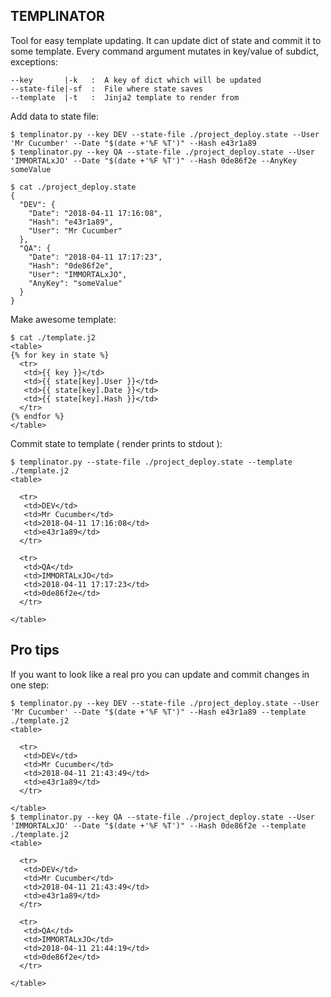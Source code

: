 ## TEMPLINATOR

Tool for easy template updating. It can update dict of state and commit it to some template.
Every command argument mutates in key/value of subdict, exceptions:
```
--key       |-k   :  A key of dict which will be updated
--state-file|-sf  :  File where state saves
--template  |-t   :  Jinja2 template to render from
```
Add data to state file:
```
$ templinator.py --key DEV --state-file ./project_deploy.state --User 'Mr Cucumber' --Date "$(date +'%F %T')" --Hash e43r1a89
$ templinator.py --key QA --state-file ./project_deploy.state --User 'IMMORTALxJO' --Date "$(date +'%F %T')" --Hash 0de86f2e --AnyKey someValue

$ cat ./project_deploy.state 
{
  "DEV": {
    "Date": "2018-04-11 17:16:08",
    "Hash": "e43r1a89",
    "User": "Mr Cucumber"
  },
  "QA": {
    "Date": "2018-04-11 17:17:23",
    "Hash": "0de86f2e",
    "User": "IMMORTALxJO",
    "AnyKey": "someValue"
  }
}
```

Make awesome template:
```
$ cat ./template.j2
<table>
{% for key in state %}
  <tr>
   <td>{{ key }}</td>
   <td>{{ state[key].User }}</td>
   <td>{{ state[key].Date }}</td>
   <td>{{ state[key].Hash }}</td>
  </tr>
{% endfor %}
</table>
```

Commit state to template ( render prints to stdout ):
```
$ templinator.py --state-file ./project_deploy.state --template ./template.j2
<table>

  <tr>
   <td>DEV</td>
   <td>Mr Cucumber</td>
   <td>2018-04-11 17:16:08</td>
   <td>e43r1a89</td>
  </tr>

  <tr>
   <td>QA</td>
   <td>IMMORTALxJO</td>
   <td>2018-04-11 17:17:23</td>
   <td>0de86f2e</td>
  </tr>

</table>
```

## Pro tips

If you want to look like a real pro you can update and commit changes in one step:
```
$ templinator.py --key DEV --state-file ./project_deploy.state --User 'Mr Cucumber' --Date "$(date +'%F %T')" --Hash e43r1a89 --template ./template.j2 
<table>

  <tr>
   <td>DEV</td>
   <td>Mr Cucumber</td>
   <td>2018-04-11 21:43:49</td>
   <td>e43r1a89</td>
  </tr>

</table>
$ templinator.py --key QA --state-file ./project_deploy.state --User 'IMMORTALxJO' --Date "$(date +'%F %T')" --Hash 0de86f2e --template ./template.j2 
<table>

  <tr>
   <td>DEV</td>
   <td>Mr Cucumber</td>
   <td>2018-04-11 21:43:49</td>
   <td>e43r1a89</td>
  </tr>

  <tr>
   <td>QA</td>
   <td>IMMORTALxJO</td>
   <td>2018-04-11 21:44:19</td>
   <td>0de86f2e</td>
  </tr>

</table>

```